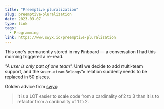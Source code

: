 ```yaml
---
title: "Preemptive pluralization"
slug: preemptive-pluralization
date: 2023-03-07
type: link
tags:
  - Programming
link: https://www.swyx.io/preemptive-pluralization
---
```


This one's permanently stored in my Pinboard — a conversation I had this morning triggered a re-read.

*"A user is only part of one team".* Until we decide to add multi-team support, and the `$user->team` `BelongsTo` relation suddenly needs to be replaced in 50 places.

Golden advice from [swyx](https://www.swyx.io/preemptive-pluralization):

> It is a LOT easier to scale code from a cardinality of 2 to 3 than it is to refactor from a cardinality of 1 to 2.
